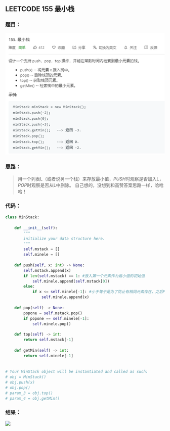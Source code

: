 ## LEETCODE 155 最小栈

### 题目：
![text](https://github.com/zjuzhfbloodz/LeetCode/blob/master/questions/0155.png?raw=true)


### 思路：

> 用一个列表L（或者说另一个栈）来存放最小值，$PUSH$时观察是否加入L，$POP$时观察是否从L中删除。
> 自己想的，没想到和高赞答案思路一样，哈哈哈！




### 代码：

```python
class MinStack:

    def __init__(self):
        """
        initialize your data structure here.
        """
        self.mstack = []
        self.minele = []

    def push(self, x: int) -> None:
        self.mstack.append(x)
        if len(self.mstack) == 1: #放入第一个元素作为最小值的初始值
            self.minele.append(self.mstack[0])
        else:
            if x <= self.minele[-1]: #小于等于是为了防止有相同元素存在，之后POP会有问题
                self.minele.append(x)

    def pop(self) -> None:
        popone = self.mstack.pop()
        if popone == self.minele[-1]:
            self.minele.pop()

    def top(self) -> int:
        return self.mstack[-1]

    def getMin(self) -> int:
        return self.minele[-1]


# Your MinStack object will be instantiated and called as such:
# obj = MinStack()
# obj.push(x)
# obj.pop()
# param_3 = obj.top()
# param_4 = obj.getMin()
```

### 结果：
<img src = "D:\Markdown\LEETCODE\questions\0155r.png">
